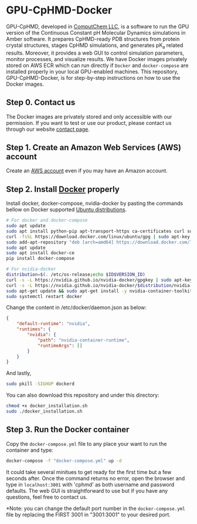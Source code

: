 # GPU-CpHMD-Docker

GPU-CpHMD, developed in [ComputChem LLC](https://www.computchem.com/),  is a software to run the GPU version of the Continuous Constant pH Molecular Dynamics simulations in Amber software. It prepares CpHMD-ready PDB structures from protein crystal structures, stages CpHMD simulations, and generates pK<sub>a</sub> related results. Moreover, it provides a web GUI to control simulation parameters, monitor processes, and visualize results. We have Docker images privately stored on AWS ECR which can run directly if `Docker` and `docker-compose` are installed properly in your local GPU-enabled machines. This repository, GPU-CpHMD-Docker, is for step-by-step instructions on how to use the Docker images.

## Step 0. Contact us

The Docker images are privately stored and only accessible with our permission. If you want to test or use our product, please contact us through our website [contact page](https://www.computchem.com/contact).

## Step 1. Create an Amazon Web Services (AWS) account

Create an [AWS account](https://aws.amazon.com/) even if you may have an Amazon account.

## Step 2. Install [Docker](https://www.docker.com/) properly

Install docker, docker-compose, nvidia-docker by pasting the commands bellow on Docker supported [Ubuntu distributions](https://download.docker.com/linux/ubuntu/dists/).

```bash
# For docker and docker-compose
sudo apt update
sudo apt install python-pip apt-transport-https ca-certificates curl software-properties-common
curl -fsSL https://download.docker.com/linux/ubuntu/gpg | sudo apt-key add -
sudo add-apt-repository "deb [arch=amd64] https://download.docker.com/linux/ubuntu bionic stable"  # replace 'bionic' with other supported distributions listed on https://download.docker.com/linux/ubuntu/dists/.
sudo apt update
sudo apt install docker-ce
pip install docker-compose

# For nvidia-docker
distribution=$(. /etc/os-release;echo $ID$VERSION_ID)
curl -s -L https://nvidia.github.io/nvidia-docker/gpgkey | sudo apt-key add -
curl -s -L https://nvidia.github.io/nvidia-docker/$distribution/nvidia-docker.list | sudo tee /etc/apt/sources.list.d/nvidia-docker.list
sudo apt-get update && sudo apt-get install -y nvidia-container-toolkit nvidia-docker2
sudo systemctl restart docker
```

Change the content in /etc/docker/daemon.json as below:

```json
{
    "default-runtime": "nvidia",
    "runtimes": {
        "nvidia": {
            "path": "nvidia-container-runtime",
            "runtimeArgs": []
        }
    }
}
```

And lastly,

```bash
sudo pkill -SIGHUP dockerd
```

You can also download this repository and under this directory:

```bash
chmod +x docker_installation.sh
sudo ./docker_installation.sh
```

## Step 3. Run the Docker container

Copy the `docker-compose.yml` file to any place your want to run the container and type:

```bash
docker-compose -f "docker-compose.yml" up -d
```

It could take several minitues to get ready for the first time but a few seconds after. Once the command returns no error, open the browser and type in `localhost:3001` with 'cphmd' as both username and password defaults. The web GUI is straightforward to use but if you have any questions, feel free to contact us.

*Note: you can change the default port number in the `docker-compose.yml` file by replacing the FIRST 3001 in "3001:3001" to your desired port.
